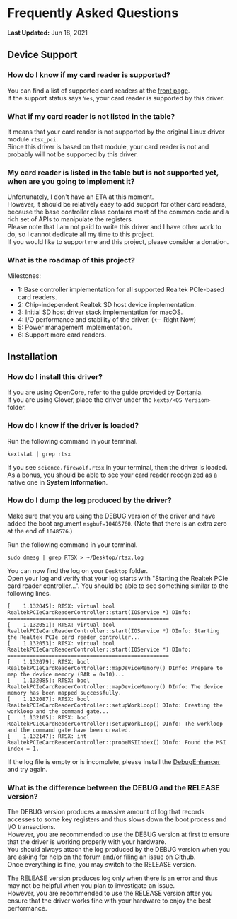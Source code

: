 #  Frequently Asked Questions

**Last Updated:** Jun 18, 2021

## Device Support

### How do I know if my card reader is supported?

You can find a list of supported card readers at the [front page](../README.md).  
If the support status says `Yes`, your card reader is supported by this driver.

### What if my card reader is not listed in the table?

It means that your card reader is not supported by the original Linux driver module `rtsx_pci`.  
Since this driver is based on that module, your card reader is not and probably will not be supported by this driver.

### My card reader is listed in the table but is not supported yet, when are you going to implement it?

Unfortunately, I don't have an ETA at this moment.  
However, it should be relatively easy to add support for other card readers, because the base controller class contains most of the common code and a rich set of APIs to manipulate the registers.  
Please note that I am not paid to write this driver and I have other work to do, so I cannot dedicate all my time to this project.   
If you would like to support me and this project, please consider a donation.

### What is the roadmap of this project?

Milestones:
- 1: Base controller implementation for all supported Realtek PCIe-based card readers.
- 2: Chip-independent Realtek SD host device implementation.
- 3: Initial SD host driver stack implementation for macOS.
- 4: I/O performance and stability of the driver. (<-- Right Now)
- 5: Power management implementation.
- 6: Support more card readers.

## Installation

### How do I install this driver?

If you are using OpenCore, refer to the guide provided by [Dortania](https://dortania.github.io/getting-started/).  
If you are using Clover, place the driver under the `kexts/<OS Version>` folder.  

### How do I know if the driver is loaded?

Run the following command in your terminal.  

```(sh)
kextstat | grep rtsx
```

If you see `science.firewolf.rtsx` in your terminal, then the driver is loaded.  
As a bonus, you should be able to see your card reader recognized as a native one in **System Information**.

### How do I dump the log produced by the driver?

Make sure that you are using the DEBUG version of the driver and have added the boot argument `msgbuf=10485760`. (Note that there is an extra zero at the end of `1048576`.)

Run the following command in your terminal.

```(sh)
sudo dmesg | grep RTSX > ~/Desktop/rtsx.log
```

You can now find the log on your `Desktop` folder.  
Open your log and verify that your log starts with "Starting the Realtek PCIe card reader controller...".
You should be able to see something similar to the following lines.
```
[    1.132045]: RTSX: virtual bool RealtekPCIeCardReaderController::start(IOService *) DInfo: ===================================================
[    1.132051]: RTSX: virtual bool RealtekPCIeCardReaderController::start(IOService *) DInfo: Starting the Realtek PCIe card reader controller...
[    1.132053]: RTSX: virtual bool RealtekPCIeCardReaderController::start(IOService *) DInfo: ===================================================
[    1.132079]: RTSX: bool RealtekPCIeCardReaderController::mapDeviceMemory() DInfo: Prepare to map the device memory (BAR = 0x10)...
[    1.132085]: RTSX: bool RealtekPCIeCardReaderController::mapDeviceMemory() DInfo: The device memory has been mapped successfully.
[    1.132087]: RTSX: bool RealtekPCIeCardReaderController::setupWorkLoop() DInfo: Creating the workloop and the command gate...
[    1.132105]: RTSX: bool RealtekPCIeCardReaderController::setupWorkLoop() DInfo: The workloop and the command gate have been created.
[    1.132147]: RTSX: int RealtekPCIeCardReaderController::probeMSIIndex() DInfo: Found the MSI index = 1.
```
If the log file is empty or is incomplete, please install the [DebugEnhancer](https://github.com/acidanthera/DebugEnhancer) and try again.


### What is the difference between the DEBUG and the RELEASE version?

The DEBUG version produces a massive amount of log that records accesses to some key registers and thus slows down the boot process and I/O transactions.  
However, you are recommended to use the DEBUG version at first to ensure that the driver is working properly with your hardware.  
You should always attach the log produced by the DEBUG version when you are asking for help on the forum and/or filing an issue on Github.  
Once everything is fine, you may switch to the RELEASE version.

The RELEASE version produces log only when there is an error and thus may not be helpful when you plan to investigate an issue.  
However, you are recommended to use the RELEASE version after you ensure that the driver works fine with your hardware to enjoy the best performance.

